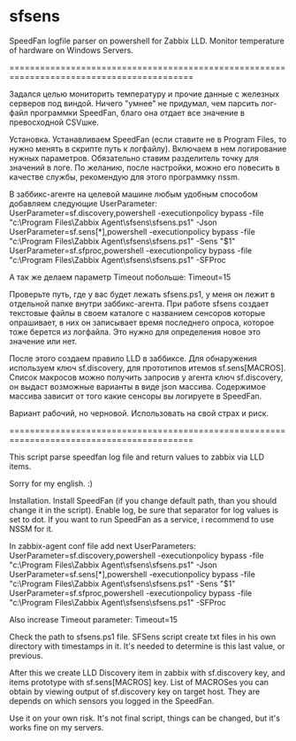 # sfsens
SpeedFan logfile parser on powershell for Zabbix LLD. Monitor temperature of hardware on Windows Servers.

==========================================================================================

Задался целью мониторить температуру и прочие данные с железных серверов под виндой.
Ничего "умнее" не придумал, чем парсить лог-файл программки SpeedFan, благо она отдает все значение в превосходной CSVшке.

Установка.
Устанавливаем SpeedFan (если ставите не в Program Files, то нужно менять в скрипте путь к логфайлу).
Включаем в нем логирование нужных параметров. Обязательно ставим разделитель точку для значений в логе.
По желанию, после настройки, можно его повесить в качестве службы, рекомендую для этого программку nssm.

В заббикс-агенте на целевой машине любым удобным способом добавляем следующие UserParameter:
UserParameter=sf.discovery,powershell -executionpolicy bypass -file "c:\Program Files\Zabbix Agent\sfsens\sfsens.ps1" -Json
UserParameter=sf.sens[*],powershell -executionpolicy bypass -file "c:\Program Files\Zabbix Agent\sfsens\sfsens.ps1" -Sens "$1"
UserParameter=sf.sfproc,powershell -executionpolicy bypass -file "c:\Program Files\Zabbix Agent\sfsens\sfsens.ps1" -SFProc

А так же делаем параметр Timeout побольше:
Timeout=15

Проверьте путь, где у вас будет лежать sfsens.ps1, у меня он лежит в отдельной папке внутри заббикс-агента.
При работе sfsens создает текстовые файлы в своем каталоге с названием сенсоров которые опрашивает, в них он записывает время
последнего опроса, которое тоже берется из логфайла. Это нужно для определения новое это значение или нет.

После этого создаем правило LLD в заббиксе. Для обнаружения используем ключ sf.discovery, для прототипов итемов sf.sens[MACROS].
Список макросов можно получить запросив у агента ключ sf.discovery, он выдаст возможные варианты в виде json массива.
Содержимое массива зависит от того какие сенсоры вы логируете в SpeedFan.

Вариант рабочий, но черновой. Использовать на свой страх и риск.

==========================================================================================

This script parse speedfan log file and return values to zabbix via LLD items.

Sorry for my english. :)

Installation.
Install SpeedFan (if you change default path, than you should change it in the script).
Enable log, be sure that separator for log values is set to dot.
If you want to run SpeedFan as a service, i recommend to use NSSM for it.

In zabbix-agent conf file add next UserParameters:
UserParameter=sf.discovery,powershell -executionpolicy bypass -file "c:\Program Files\Zabbix Agent\sfsens\sfsens.ps1" -Json
UserParameter=sf.sens[*],powershell -executionpolicy bypass -file "c:\Program Files\Zabbix Agent\sfsens\sfsens.ps1" -Sens "$1"
UserParameter=sf.sfproc,powershell -executionpolicy bypass -file "c:\Program Files\Zabbix Agent\sfsens\sfsens.ps1" -SFProc

Also increase Timeout parameter:
Timeout=15

Check the path to sfsens.ps1 file.
SFSens script create txt files in his own directory with timestamps in it.
It's needed to determine is this last value, or previous.

After this we create LLD Discovery item in zabbix with sf.discovery key, and items prototype with sf.sens[MACROS] key.
List of MACROSes you can obtain by viewing output of sf.discovery key on target host.
They are depends on which sensors you logged in the SpeedFan.

Use it on your own risk. It's not final script, things can be changed, but it's works fine on my servers.
